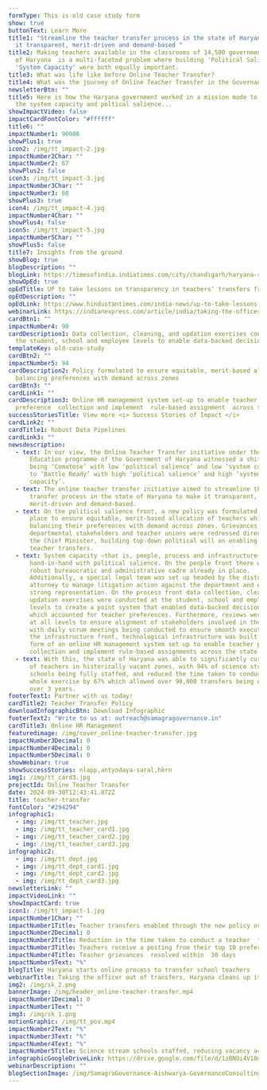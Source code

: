 ```yaml
---
formType: This is old case study form
show: true
buttonText: Learn More
title1: "Streamline the teacher transfer process in the state of Haryana to make
  it transparent, merit-driven and demand-based "
title2: Making teachers available in the classrooms of 14,500 government schools
  of Haryana  is a multi-faceted problem where building 'Political Salience' and
  'System Capacity' were both equally important.
title3: What was life like before Online Teacher Transfer?
title4: What was the journey of Online Teacher Transfer in the Governance Matrix?
newsletterBtn: ""
title5: Here is how the Haryana government worked in a mission mode to augment
  the system capacity and poltical salience...
showImpactVideo: false
impactCardFontColor: "#ffffff"
title6: ""
impactNumber1: 90000
showPlus1: true
icon2: /img/tt_impact-2.jpg
impactNumber2Char: ""
impactNumber2: 67
showPlus2: false
icon3: /img/tt_impact-3.jpg
impactNumber3Char: ""
impactNumber3: 60
showPlus3: true
icon4: /img/tt_impact-4.jpg
impactNumber4Char: ""
showPlus4: false
icon5: /img/tt_impact-5.jpg
impactNumber5Char: ""
showPlus5: false
title7: Insights from the ground
showBlog: true
blogDescription: ""
blogLink: https://timesofindia.indiatimes.com/city/chandigarh/haryana-starts-online-process-to-transfer-school-teachers/articleshow/67084222.cms
showOpEd: true
opEdTitle: UP to take lessons on transparency in teachers’ transfers from Haryana
opEdDescription: ""
opEdLink: https://www.hindustantimes.com/india-news/up-to-take-lessons-on-transparency-in-teachers-transfers-from-haryana/story-JEXVCO9ulgIM4zmqGo6TjJ.html
webinarLink: https://indianexpress.com/article/india/taking-the-officer-out-of-transfers-haryana-cleans-up-its-schools-5915592/
cardBtn1: ""
impactNumber4: 90
cardDescription1: Data collection, cleaning, and updation exercises conducted at
  the student, school and employee levels to enable data-backed decision-making
templateKey: old-case-study
cardBtn2: ""
impactNumber5: 94
cardDescription2: Policy formulated to ensure equitable, merit-based allocation,
  balancing preferences with demand across zones
cardBtn3: ""
cardLink1: ""
cardDescription3: Online HR management system set-up to enable teacher
  preference  collection and implement  rule-based assignment  across the state
successStoriesTitle: View more <i> Success Stories of Impact </i>
cardLink2: ""
cardTitle1: Robust Data Pipelines
cardLink3: ""
newsdescription:
  - text: In our view, the Online Teacher Transfer initiative under the  Saksham
      Education programme of the Government of Haryana witnessed a shift from
      being ‘Comatose’ with low ‘political salience’ and low ‘system capacity’
      to ‘Battle Ready’ with high ‘political salience’ and high ‘system
      capacity’.
  - text: The online teacher transfer initiative aimed to streamline the teacher
      transfer process in the state of Haryana to make it transparent,
      merit-driven and demand-based.
  - text: On the political salience front, a new policy was formulated and put in
      place to ensure equitable, merit-based allocation of teachers while
      balancing their preferences with demand across zones. Grievances of
      departmental stakeholders and teacher unions were redressed directly by
      the Chief Minister, building top-down political will on enabling online
      teacher transfers.
  - text: System capacity –that is, people, process and infrastructure– grew almost
      hand-in-hand with political salience. On the people front there was a
      robust bureaucratic and administrative cadre already in place.
      Additionally, a special legal team was set up headed by the district
      attorney to manage litigation action against the department and ensure its
      strong representation. On the process front data collection, cleaning, and
      updation exercises were conducted at the student, school and employee
      levels to create a point system that enabled data-backed decision-making
      which accounted for teacher preferences. Furthermore, reviews were enabled
      at all levels to ensure alignment of stakeholders involved in the process,
      with daily scrum meetings being conducted to ensure smooth execution. On
      the infrastructure front, technological infrastructure was built in the
      form of an online HR management system set up to enable teacher preference
      collection and implement rule-based assignments across the state.
  - text: With this, the state of Haryana was able to significantly curb the vacancy
      of teachers in historically vacant zones, with 94% of science stream
      schools being fully staffed, and reduced the time taken to conduct the
      whole exercise by 67% which allowed over 90,000 transfers being enabled
      over 3 years.
footerText1: Partner with us today!
cardTitle2: Teacher Transfer Policy
downloadInfographicBtn: Download Infographic
footerText2: "Write to us at: outreach@samagragovernance.in"
cardTitle3: Online HR Management
featuredimage: /img/cover_online-teacher-transfer.jpg
impactNumber3Decimal: 0
impactNumber4Decimal: 0
impactNumber5Decimal: 0
showWebinar: true
showSuccessStories: nlapp,antyodaya-saral,hkrn
img1: /img/tt_card3.jpg
projectId: Online Teacher Transfer
date: 2024-09-30T12:43:41.872Z
title: teacher-transfer
fontColor: "#294294"
infographic1:
  - img: /img/tt_teacher.jpg
  - img: /img/tt_teacher_card1.jpg
  - img: /img/tt_teacher_card2.jpg
  - img: /img/tt_teacher_card3.jpg
infographic2:
  - img: /img/tt_dept.jpg
  - img: /img/tt_dept_card1.jpg
  - img: /img/tt_dept_card2.jpg
  - img: /img/tt_dept_card3.jpg
newsletterLink: ""
impactVideoLink: ""
showImpactCard: true
icon1: /img/tt_impact-1.jpg
impactNumber1Char: ""
impactNumber1Title: Teacher transfers enabled through the new policy over 2016-2019
impactNumber2Decimal: 0
impactNumber2Title: Reduction in the time taken to conduct a teacher  transfer drive
impactNumber3Title: Teachers receive a posting from their top 10 preferences
impactNumber4Title: Teacher grievances  resolved within  30 days
impactNumber5Text: "%"
blogTitle: Haryana starts online process to transfer school teachers
webinarTitle: Taking the officer out of transfers, Haryana cleans up its schools
img2: /img/sk_2.png
bannerImage: /img/header_online-teacher-transfer.mp4
impactNumber1Decimal: 0
impactNumber1Text: ""
img3: /img/sk_1.png
motionGraphic: /img/tt_pov.mp4
impactNumber2Text: "%"
impactNumber3Text: "%"
impactNumber4Text: "%"
impactNumber5Title: Science stream schools staffed, reducing vacancy across zones
infographicGoogleDriveLink: https://drive.google.com/file/d/1zBNOi4V18oLUg6ZUbq_glxPnF7suUV0I/view?usp=sharing
webinarDescription: ""
blogSectionImage: /img/SamagraGovernance-Aishwarya-GovernanceConsulting.JPG
---
```

